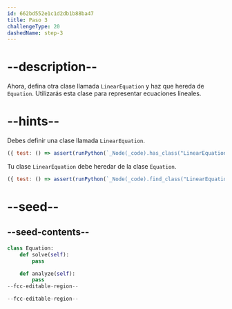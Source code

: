 ```yaml
---
id: 662bd552e1c1d2db1b88ba47
title: Paso 3
challengeType: 20
dashedName: step-3
---
```


# --description--

Ahora, defina otra clase llamada `LinearEquation` y haz que hereda de `Equation`. Utilizarás esta clase para representar ecuaciones lineales.

# --hints--

Debes definir una clase llamada `LinearEquation`.

```js
({ test: () => assert(runPython(`_Node(_code).has_class("LinearEquation")`)) })
```

Tu clase `LinearEquation` debe heredar de la clase `Equation`.

```js
({ test: () => assert(runPython(`_Node(_code).find_class("LinearEquation").inherits_from("Equation")`)) })
```

# --seed--

## --seed-contents--

```py
class Equation:
    def solve(self):
        pass

    def analyze(self):
        pass
--fcc-editable-region--

--fcc-editable-region--
```
